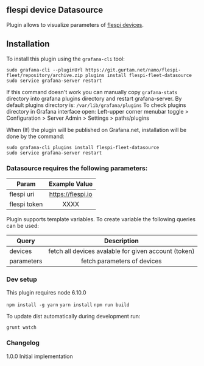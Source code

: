 ## flespi device Datasource

Plugin allows to visualize parameters of [flespi devices](https://flespi.io/docs/#/gw/!/devices).

## Installation

To install this plugin using the `grafana-cli` tool:
```
sudo grafana-cli --pluginUrl https://git.gurtam.net/namo/flespi-fleet/repository/archive.zip plugins install flespi-fleet-datasource
sudo service grafana-server restart
```

If this command doesn't work you can manually copy `grafana-stats` directory into grafana plugins directory and restart grafana-server.
By default plugins directory is: `/var/lib/grafana/plugins`
To check plugins directory in Grafana interface open: Left-upper corner menubar toggle > Configuration > Server Admin > Settings > paths/plugins

When (If) the plugin will be published on Grafana.net, installation will be done by the command:

```
sudo grafana-cli plugins install flespi-fleet-datasource
sudo service grafana-server restart
```

### Datasource requires the following parameters:

| Param             | Example Value             |
| ----------------- |:-------------------------:|
| flespi uri        | https://flespi.io         |
| flespi token      | XXXX                      |

Plugin supports template variables. To create variable the following queries can be used:

| Query          | Description                                             |
| -------------- |:-------------------------------------------------------:|
| devices        | fetch all devices avalable for given account (token)    |
| parameters     | fetch parameters of devices                             |


### Dev setup

This plugin requires node 6.10.0

`npm install -g yarn`
`yarn install`
`npm run build`

To update dist automatically during development run:

`grunt watch`

### Changelog

1.0.0
  Initial implementation